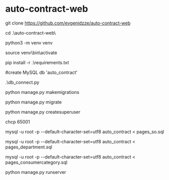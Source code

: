 ﻿# auto-contract-web
 
git clone https://github.com/evgenidzze/auto-contract-web

cd .\auto-contract-web\

python3 -m venv venv

source venv\bin\activate

pip install -r .\requirements.txt

#create MySQL db 'auto_contract'

.\db_connect.py

python manage.py makemigrations

python manage.py migrate

python manage.py createsuperuser

chcp 65001 

mysql -u root -p --default-character-set=utf8 auto_contract < pages_so.sql

mysql -u root -p --default-character-set=utf8 auto_contract < pages_department.sql

mysql -u root -p --default-character-set=utf8 auto_contract < pages_consumercategory.sql

python manage.py runserver
